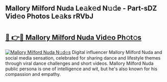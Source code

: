 ## Mallory Milford Nuda Le𝚊k𝚎d N𝚞𝚍e - Part-sDZ Vid𝚎o Photos Le𝚊ks rRVbJ

# <h2><a href="http://fbelo3e.evod.top/?m=Mallory+Milford+Nuda">🔗 👉🔴 Mallory Milford Nuda Vid𝚎o Ph𝚘t𝚘s</a></h2>

[![Mallory Milford Nuda N𝚞d𝚎s](https://i.imgur.com/8V9OHl7.gif)](http://fbelo3e.evod.top/?m=Mallory+Milford+Nuda)
Digital influencer Mallory Milford Nuda and social media sensation, celebrated for sharing dance and lifestyle themes through viral dance challenges and short videos. Mallory Milford Nuda public persona is one of intelligence and wit, but he's also known for his compassion and empathy. 

